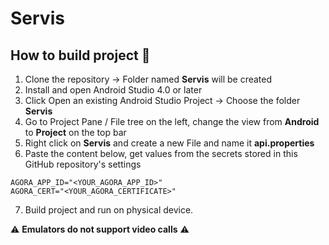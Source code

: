 # Servis

## How to build project 🤔
1. Clone the repository -> Folder named **Servis** will be created
2. Install and open Android Studio 4.0 or later
3. Click Open an existing Android Studio Project -> Choose the folder **Servis**
4. Go to Project Pane / File tree on the left, change the view from **Android** to **Project** on the top bar
5. Right click on **Servis** and create a new File and name it **api.properties**
6. Paste the content below, get values from the secrets stored in this GitHub repository's settings
```
AGORA_APP_ID="<YOUR_AGORA_APP_ID>"
AGORA_CERT="<YOUR_AGORA_CERTIFICATE>"
```
7. Build project and run on physical device.

⚠️ **Emulators do not support video calls** ⚠️
